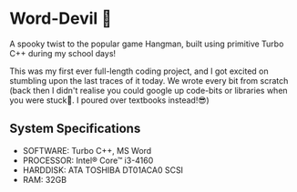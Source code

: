 # Word-Devil 👻
A spooky twist to the popular game Hangman, built using primitive Turbo C++ during my school days!

This was my first ever full-length coding project, and I got excited on stumbling upon the last traces of it today. We wrote every bit from scratch (back then I didn't realise you could google up code-bits or libraries when you were stuck🫤. I poured over textbooks instead!😎)

## System Specifications
* SOFTWARE: Turbo C++, MS Word 
* PROCESSOR: Intel® Core™ i3-4160 
* HARDDISK: ATA TOSHIBA DT01ACA0 SCSI 
* RAM: 32GB
